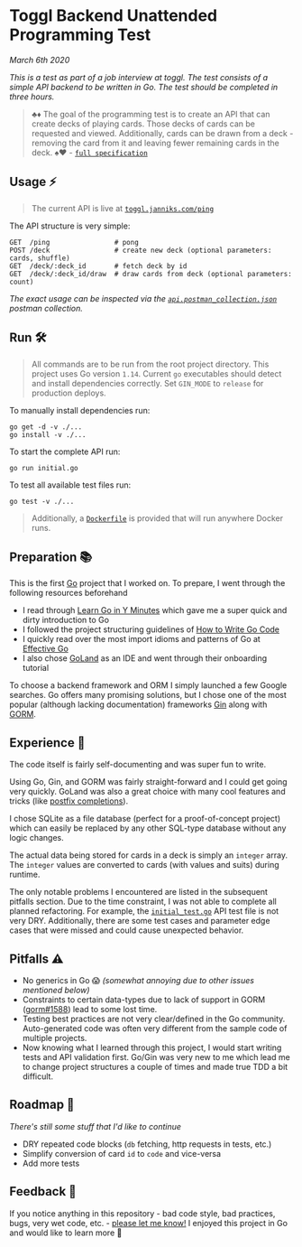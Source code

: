 # Toggl Backend Unattended Programming Test

_March 6th 2020_

_This is a test as part of a job interview at toggl.
The test consists of a simple API backend to be written in Go.
The test should be completed in three hours._

> ♣️♦️
> The goal of the programming test is to create an API that can create decks of playing cards.
> Those decks of cards can be requested and viewed.
> Additionally, cards can be drawn from a deck - removing the card from it and leaving fewer remaining cards in the deck.
> ♠️♥️ - [`full specification`](./spec.pdf)

## Usage ⚡️

> The current API is live at [`toggl.janniks.com/ping`](https://toggl.janniks.com/ping)

The API structure is very simple:
```
GET  /ping                # pong
POST /deck                # create new deck (optional parameters: cards, shuffle)
GET  /deck/:deck_id       # fetch deck by id
GET  /deck/:deck_id/draw  # draw cards from deck (optional parameters: count)
```

_The exact usage can be inspected via the [`api.postman_collection.json`](./api.postman_collection.json) postman collection._

## Run 🛠

> All commands are to be run from the root project directory.
> This project uses Go version `1.14`.
> Current `go` executables should detect and install dependencies correctly.
> Set `GIN_MODE` to `release` for production deploys.

To manually install dependencies run:
```
go get -d -v ./...
go install -v ./...
```

To start the complete API run:
```
go run initial.go
```

To test all available test files run:
```
go test -v ./...
```

> Additionally, a [`Dockerfile`](./Dockerfile) is provided that will run anywhere Docker runs.

## Preparation 📚

This is the first [Go](https://golang.org/) project that I worked on. To prepare, I went through the following resources beforehand

- I read through [Learn Go in Y Minutes](https://learnxinyminutes.com/docs/go/) which gave me a super quick and dirty introduction to Go
- I followed the project structuring guidelines of [How to Write Go Code](https://golang.org/doc/code.html)
- I quickly read over the most import idioms and patterns of Go at [Effective Go](https://golang.org/doc/effective_go.html)
- I also chose [GoLand](https://www.jetbrains.com/go/) as an IDE and went through their onboarding tutorial

To choose a backend framework and ORM I simply launched a few Google searches.
Go offers many promising solutions, but I chose one of the most popular (although lacking documentation) frameworks [Gin](https://github.com/gin-gonic/gin) along with [GORM](https://github.com/jinzhu/gorm).

## Experience 🎡

The code itself is fairly self-documenting and was super fun to write.

Using Go, Gin, and GORM was fairly straight-forward and I could get going very quickly.
GoLand was also a great choice with many cool features and tricks (like [postfix completions](https://twitter.com/golandide/status/991301502449963009)). 

I chose SQLite as a file database (perfect for a proof-of-concept project) which can easily be replaced by any other SQL-type database without any logic changes.

The actual data being stored for cards in a deck is simply an `integer` array.
The `integer` values are converted to cards (with values and suits) during runtime.

The only notable problems I encountered are listed in the subsequent pitfalls section.
Due to the time constraint, I was not able to complete all planned refactoring. For example, the [`initial_test.go`](./initial_test.go) API test file is not very DRY. Additionally, there are some test cases and parameter edge cases that were missed and could cause unexpected behavior.

## Pitfalls ⚠️

- No generics in Go 😱 _(somewhat annoying due to other issues mentioned below)_
- Constraints to certain data-types due to lack of support in GORM ([gorm#1588](https://github.com/jinzhu/gorm/issues/1588)) lead to some lost time.
- Testing best practices are not very clear/defined in the Go community. Auto-generated code was often very different from the sample code of multiple projects.
- Now knowing what I learned through this project, I would start writing tests and API validation first. Go/Gin was very new to me which lead me to change project structures a couple of times and made true TDD a bit difficult. 

## Roadmap 🚧

_There's still some stuff that I'd like to continue_

- DRY repeated code blocks (`db` fetching, http requests in tests, etc.)
- Simplify conversion of card `id` to `code` and vice-versa
- Add more tests

## Feedback 💬

If you notice anything in this repository - bad code style, bad practices, bugs, very wet code, etc. - [please let me know!](https://twitter.com/messages/compose?recipient_id=82144365) I enjoyed this project in Go and would like to learn more 🙏
